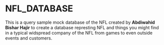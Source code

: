 # NFL_DATABASE

This is a query sample mock database of the NFL created by **Abdiwahid Bishar Hajir** to create a database represting NFL and things you might find in a typical widspread company of the NFL from games to even outside events and customers.
